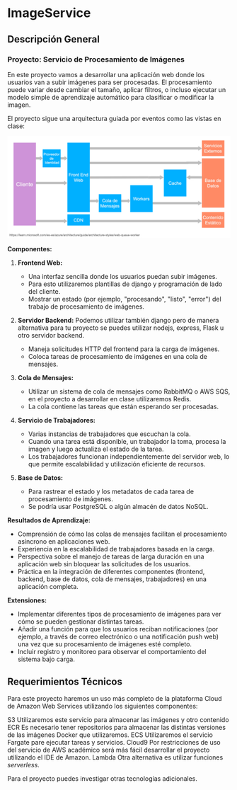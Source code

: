 # ImageService

## Descripción General

### Proyecto: Servicio de Procesamiento de Imágenes

En este proyecto vamos a desarrollar una aplicación web donde los usuarios
van a subir imágenes para ser procesadas. El procesamiento puede variar desde
cambiar el tamaño, aplicar filtros, o incluso ejecutar un modelo simple de
aprendizaje automático para clasificar o modificar la imagen.

El proyecto sigue una arquitectura guiada por eventos como las vistas en clase:

![](./img/worker-queue.png)

**Componentes:**
1. **Frontend Web:**
   - Una interfaz sencilla donde los usuarios puedan subir imágenes.
   - Para esto utilizaremos plantillas de django y programación de lado del cliente.
   - Mostrar un estado (por ejemplo, "procesando", "listo", "error") del trabajo de procesamiento de imágenes.

2. **Servidor Backend:**
Podemos utilizar también django pero de manera alternativa para tu proyecto se puedes utilizar nodejs, express,  Flask u otro servidor backend.
   - Maneja solicitudes HTTP del frontend para la carga de imágenes.
   - Coloca tareas de procesamiento de imágenes en una cola de mensajes.

3. **Cola de Mensajes:**
   - Utilizar un sistema de cola de mensajes como RabbitMQ o AWS SQS, en el proyecto a desarrollar en clase utilizaremos Redis.
   - La cola contiene las tareas que están esperando ser procesadas.
   

4. **Servicio de Trabajadores:**
   - Varias instancias de trabajadores que escuchan la cola.
   - Cuando una tarea está disponible, un trabajador la toma, procesa la imagen y luego actualiza el estado de la tarea.
   - Los trabajadores funcionan independientemente del servidor web, lo que permite escalabilidad y utilización eficiente de recursos.

5. **Base de Datos:**
   - Para rastrear el estado y los metadatos de cada tarea de procesamiento de imágenes.
   - Se podría usar PostgreSQL o algún almacén de datos NoSQL.

**Resultados de Aprendizaje:**
- Comprensión de cómo las colas de mensajes facilitan el procesamiento asíncrono en aplicaciones web.
- Experiencia en la escalabilidad de trabajadores basada en la carga.
- Perspectiva sobre el manejo de tareas de larga duración en una aplicación web sin bloquear las solicitudes de los usuarios.
- Práctica en la integración de diferentes componentes (frontend, backend, base de datos, cola de mensajes, trabajadores) en una aplicación completa.

**Extensiones:**
- Implementar diferentes tipos de procesamiento de imágenes para ver cómo se pueden gestionar distintas tareas.
- Añadir una función para que los usuarios reciban notificaciones (por ejemplo, a través de correo electrónico o una notificación push web) una vez que su procesamiento de imágenes esté completo.
- Incluir registro y monitoreo para observar el comportamiento del sistema bajo carga.


## Requerimientos Técnicos

Para este proyecto haremos un uso más completo de la plataforma Cloud de Amazon Web Services utilizando los siguientes componentes:

S3 Utilizaremos este servicio para almacenar las imágenes y otro contenido
ECR Es necesario tener repositorios para almacenar las distintas versiones de las imágenes Docker que utilizaremos.
ECS Utilizaremos el servicio Fargate pare ejecutar tareas y servicios.
Cloud9 Por restricciones de uso del servicio de AWS académico será más fácil desarrollar el proyecto utilizando el IDE de Amazon.
Lambda Otra alternativa es utilizar funciones *serverless*.

Para el proyecto puedes investigar otras tecnologías adicionales.

